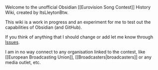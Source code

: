 Welcome to the unofficial Obsidian [[Eurovision Song Contest]] History Wiki, created by ItsLleytonBtw.

This wiki is a work in progress and an experiment for me to test out the capabilities of Obsidian (and GitHub).

If you think of anything that I should change or add let me know through [Issues](https://github.com/ItsLleytonBtw/The-Eurovision-History-Wiki/issues/new).

I am in no way connect to any organisation linked to the contest, like [[European Broadcasting Union]], [[Broadcasters|broadcasters]] or any media outlet, etc.